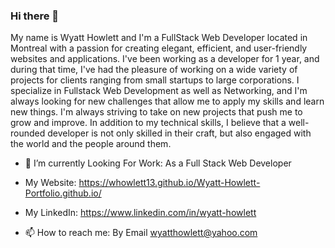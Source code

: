 ### Hi there 👋



My name is Wyatt Howlett and I'm a FullStack Web Developer located in Montreal with a passion for creating elegant, efficient, and user-friendly websites and applications. I've been working as a developer for 1 year, and during that time, I've had the pleasure of working on a wide variety of projects for clients ranging from small startups to large corporations.
I specialize in Fullstack Web Development as well as Networking, and I'm always looking for new challenges that allow me to apply my skills and learn new things. I'm always striving to take on new projects that push me to grow and improve. In addition to my technical skills, I believe that a well-rounded developer is not only skilled in their craft, but also engaged with the world and the people around them.

- 🔭 I’m currently Looking For Work: As a Full Stack Web Developer

- My Website: https://whowlett13.github.io/Wyatt-Howlett-Portfolio.github.io/

- My LinkedIn: https://www.linkedin.com/in/wyatt-howlett 

- 📫 How to reach me: By Email wyatthowlett@yahoo.com


